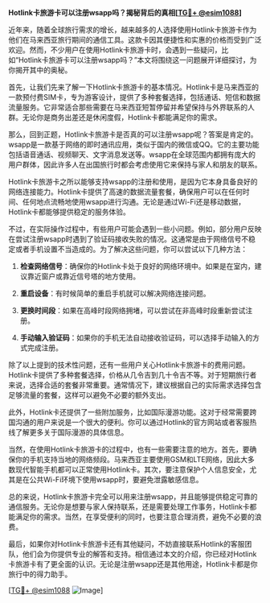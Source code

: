**Hotlink卡旅游卡可以注册wsapp吗？揭秘背后的真相[[TG💪+ @esim1088](https://t.me/s/esim1088)]**

近年来，随着全球旅行需求的增长，越来越多的人选择使用Hotlink卡旅游卡作为他们在马来西亚旅行期间的通信工具。这款卡因其便捷性和实惠的价格而受到广泛欢迎。然而，不少用户在使用Hotlink卡旅游卡时，会遇到一些疑问，比如“Hotlink卡旅游卡可以注册wsapp吗？”本文将围绕这一问题展开详细探讨，为你揭开其中的奥秘。

首先，让我们先来了解一下Hotlink卡旅游卡的基本情况。Hotlink卡是马来西亚的一款预付费SIM卡，专为游客设计，提供了多种套餐选择，包括通话、短信和数据流量服务。它非常适合那些需要在马来西亚短暂停留并希望保持与外界联系的人群。无论你是商务出差还是休闲度假，Hotlink卡都能满足你的需求。

那么，回到正题，Hotlink卡旅游卡是否真的可以注册wsapp呢？答案是肯定的。wsapp是一款基于网络的即时通讯应用，类似于国内的微信或QQ。它的主要功能包括语音通话、视频聊天、文字消息发送等。wsapp在全球范围内都拥有庞大的用户群体，因此许多人在出国旅行时都会考虑使用它来保持与家人和朋友的联系。

Hotlink卡旅游卡之所以能够支持wsapp的注册和使用，是因为它本身具备良好的网络连接能力。Hotlink卡提供了高速的数据流量套餐，确保用户可以在任何时间、任何地点流畅地使用wsapp进行沟通。无论是通过Wi-Fi还是移动数据，Hotlink卡都能够提供稳定的服务体验。

不过，在实际操作过程中，有些用户可能会遇到一些小问题。例如，部分用户反映在尝试注册wsapp时遇到了验证码接收失败的情况。这通常是由于网络信号不稳定或者手机设置不当造成的。为了解决这些问题，你可以尝试以下几种方法：

1. **检查网络信号**：确保你的Hotlink卡处于良好的网络环境中。如果是在室内，建议靠近窗户或靠近信号塔的地方使用。
   
2. **重启设备**：有时候简单的重启手机就可以解决网络连接问题。

3. **更换时间段**：如果在高峰时段网络拥堵，可以尝试在非高峰时段重新尝试注册。

4. **手动输入验证码**：如果你的手机无法自动接收验证码，可以选择手动输入的方式完成注册。

除了以上提到的技术性问题，还有一些用户关心Hotlink卡旅游卡的费用问题。Hotlink卡提供了多种套餐选择，价格从几令吉到几十令吉不等。对于短期旅行者来说，选择合适的套餐非常重要。通常情况下，建议根据自己的实际需求选择包含足够流量的套餐，这样可以避免不必要的额外支出。

此外，Hotlink卡还提供了一些附加服务，比如国际漫游功能。这对于经常需要跨国沟通的用户来说是一个很大的便利。你可以通过Hotlink的官方网站或者客服热线了解更多关于国际漫游的具体信息。

当然，在使用Hotlink卡旅游卡的过程中，也有一些需要注意的地方。首先，要确保你的手机支持当地的网络频段。马来西亚主要使用GSM和LTE网络，因此大多数现代智能手机都可以正常使用Hotlink卡。其次，要注意保护个人信息安全，尤其是在公共Wi-Fi环境下使用wsapp时，要避免泄露敏感信息。

总的来说，Hotlink卡旅游卡完全可以用来注册wsapp，并且能够提供稳定可靠的通信服务。无论你是想要与家人保持联系，还是需要处理工作事务，Hotlink卡都能满足你的需求。当然，在享受便利的同时，也要注意合理消费，避免不必要的浪费。

最后，如果你对Hotlink卡旅游卡还有其他疑问，不妨直接联系Hotlink的客服团队，他们会为你提供专业的解答和支持。相信通过本文的介绍，你已经对Hotlink卡旅游卡有了更全面的认识。无论是注册wsapp还是其他用途，Hotlink卡都是你旅行中的得力助手。

[[TG💪+ @esim1088](https://t.me/s/esim1088) ![Image](https://i.postimg.cc/4NQfJmqS/Snipaste-2025-05-13-00-14-12.png)]
